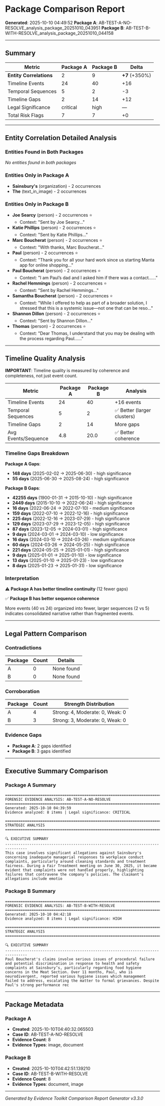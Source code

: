 # Package Comparison Report

**Generated**: 2025-10-10 04:49:52
**Package A**: AB-TEST-A-NO-RESOLVE_analysis_package_20251010_043951
**Package B**: AB-TEST-B-WITH-RESOLVE_analysis_package_20251010_044158

---

## Summary

| Metric | Package A | Package B | Delta |
|--------|-----------|-----------|-------|
| **Entity Correlations** | 2 | 9 | **+7** (+350%) |
| Timeline Events | 24 | 40 | +16 |
| Temporal Sequences | 5 | 2 | -3 |
| Timeline Gaps | 2 | 14 | +12 |
| Legal Significance | critical | high | — |
| Total Risk Flags | 7 | 7 | +0 |

---

## Entity Correlation Detailed Analysis

### Entities Found in Both Packages

_No entities found in both packages_

### Entities Only in Package A

- **Sainsbury's** (organization) - 2 occurrences
- **The** (text_in_image) - 2 occurrences

### Entities Only in Package B

- **Joe Searcy** (person) - 2 occurrences ⭐
  - Context: "Sent by Joe Searcy..."
- **Katie Phillips** (person) - 2 occurrences ⭐
  - Context: "Sent by Katie Phillips..."
- **Marc Boucherat** (person) - 2 occurrences ⭐
  - Context: "With thanks, Marc Boucherat..."
- **Paul** (person) - 2 occurrences ⭐
  - Context: "Thank you for all your hard work since us starting Manta app for online shopping..."
- **Paul Boucherat** (person) - 2 occurrences ⭐
  - Context: "I am Paul’s dad and I asked him if there was a contact......"
- **Rachel Hemmings** (person) - 2 occurrences ⭐
  - Context: "Sent by Rachel Hemmings..."
- **Samantha Boucherat** (person) - 2 occurrences ⭐
  - Context: "While I offered to help as part of a broader solution, I stressed that this is a systemic issue—not one that can be reso..."
- **Shannon Dillon** (person) - 2 occurrences ⭐
  - Context: "Sent by Shannon Dillon..."
- **Thomas** (person) - 2 occurrences ⭐
  - Context: "Dear Thomas, I understand that you may be dealing with the process regarding Paul......"


---

## Timeline Quality Analysis

**IMPORTANT**: Timeline quality is measured by coherence and completeness, not just event count.

| Metric | Package A | Package B | Analysis |
|--------|-----------|-----------|----------|
| Timeline Events | 24 | 40 | +16 events |
| Temporal Sequences | 5 | 2 | ✅ Better (larger clusters) |
| Timeline Gaps | 2 | 14 | More gaps |
| Avg Events/Sequence | 4.8 | 20.0 | ✅ Better coherence |

### Timeline Gaps Breakdown

**Package A Gaps**:
- **148 days** (2025-02-02 → 2025-06-30) - high significance
- **55 days** (2025-06-30 → 2025-08-24) - high significance

**Package B Gaps**:
- **42255 days** (1900-01-31 → 2015-10-10) - high significance
- **2449 days** (2015-10-10 → 2022-06-24) - high significance
- **16 days** (2022-06-24 → 2022-07-10) - medium significance
- **159 days** (2022-07-10 → 2022-12-16) - high significance
- **225 days** (2022-12-16 → 2023-07-29) - high significance
- **129 days** (2023-07-29 → 2023-12-05) - high significance
- **87 days** (2023-12-05 → 2024-03-01) - high significance
- **9 days** (2024-03-01 → 2024-03-10) - low significance
- **16 days** (2024-03-10 → 2024-03-26) - medium significance
- **60 days** (2024-03-26 → 2024-05-25) - high significance
- **221 days** (2024-05-25 → 2025-01-01) - high significance
- **9 days** (2025-01-01 → 2025-01-10) - low significance
- **13 days** (2025-01-10 → 2025-01-23) - low significance
- **8 days** (2025-01-23 → 2025-01-31) - low significance


### Interpretation

⚠️ **Package A has better timeline continuity** (12 fewer gaps)


✅ **Package B has better sequence coherence**

More events (40 vs 24) organized into fewer, larger sequences (2 vs 5) indicates consolidated narrative rather than fragmented events.


---

## Legal Pattern Comparison

### Contradictions

| Package | Count | Details |
|---------|-------|---------|
| A | 0 | None found |
| B | 0 | None found |

### Corroboration

| Package | Count | Strength Distribution |
|---------|-------|-----------------------|
| A | 4 | Strong: 4, Moderate: 0, Weak: 0 |
| B | 3 | Strong: 3, Moderate: 0, Weak: 0 |


### Evidence Gaps

- **Package A**: 2 gaps identified
- **Package B**: 3 gaps identified

---

## Executive Summary Comparison

### Package A Summary

```
================================================================================
FORENSIC EVIDENCE ANALYSIS: AB-TEST-A-NO-RESOLVE
================================================================================
Generated: 2025-10-10 04:39:59
Evidence analyzed: 8 items | Legal significance: CRITICAL

================================================================================
STRATEGIC ANALYSIS
================================================================================

🔍 EXECUTIVE SUMMARY
--------------------------------------------------------------------------------
This case involves significant allegations against Sainsbury's concerning inadequate managerial responses to workplace conduct complaints, particularly around cleaning standards and treatment fairness. During a Fair Treatment meeting on June 30, 2025, it became evident that complaints were not handled properly, highlighting failures that contravene the company’s policies. The claimant's allegations include emotio
```

### Package B Summary

```
================================================================================
FORENSIC EVIDENCE ANALYSIS: AB-TEST-B-WITH-RESOLVE
================================================================================
Generated: 2025-10-10 04:42:18
Evidence analyzed: 8 items | Legal significance: HIGH

================================================================================
STRATEGIC ANALYSIS
================================================================================

🔍 EXECUTIVE SUMMARY
--------------------------------------------------------------------------------
Paul Boucherat's claims involve serious issues of procedural failure and potential discrimination in response to health and safety complaints at Sainsbury’s, particularly regarding food hygiene concerns in the Meat Section. Over 11 months, Paul, who is neurodivergent, reported various hygiene issues which management failed to address, escalating the matter to formal grievances. Despite Paul's strong performance rec
```

---

## Package Metadata

### Package A
- **Created**: 2025-10-10T04:40:32.065503
- **Case ID**: AB-TEST-A-NO-RESOLVE
- **Evidence Count**: 8
- **Evidence Types**: image, document

### Package B
- **Created**: 2025-10-10T04:42:51.139210
- **Case ID**: AB-TEST-B-WITH-RESOLVE
- **Evidence Count**: 8
- **Evidence Types**: document, image

---

_Generated by Evidence Toolkit Comparison Report Generator v3.3.0_
